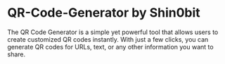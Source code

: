 # QR-Code-Generator by Shin0bit
The QR Code Generator is a simple yet powerful tool that allows users to create customized QR codes instantly. With just a few clicks, you can generate QR codes for URLs, text, or any other information you want to share.
